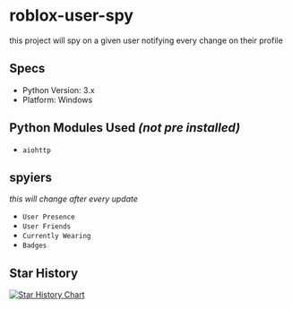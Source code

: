 # roblox-user-spy
this project will spy on a given user notifying every change on their profile


## Specs

- Python Version: 3.x
- Platform: Windows

## Python Modules Used *(not pre installed)*

- `aiohttp`

## spyiers
*this will change after every update*
- `User Presence`
- `User Friends`
- `Currently Wearing`
- `Badges`

  
## Star History
[![Star History Chart](https://api.star-history.com/svg?repos=efenatuyo/roblox-user-spy&type=Date)](https://star-history.com/#efenatuyo/roblox-user-spy&Date)
